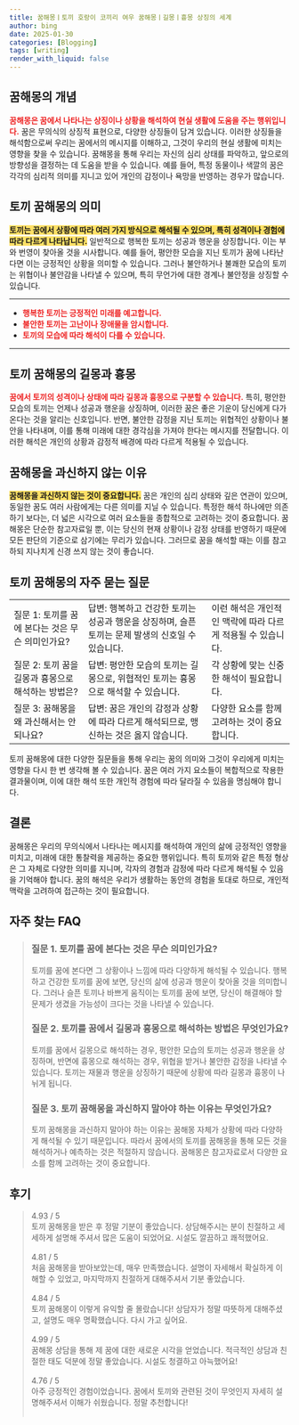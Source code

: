 ```yaml
---
title: 꿈해몽ㅣ토끼 호랑이 코끼리 여우 꿈해몽ㅣ길몽ㅣ흉몽 상징의 세계
author: bing
date: 2025-01-30
categories: [Blogging]
tags: [writing]
render_with_liquid: false
---
```



<h2 id='꿈해몽의 개념'>꿈해몽의 개념</h2>

<p><b><span style="color: #ee2323;">꿈해몽은 꿈에서 나타나는 상징이나 상황을 해석하여 현실 생활에 도움을 주는 행위입니다.</span></b> 꿈은 무의식의 상징적 표현으로, 다양한 상징들이 담겨 있습니다. 이러한 상징들을 해석함으로써 우리는 꿈에서의 메시지를 이해하고, 그것이 우리의 현실 생활에 미치는 영향을 찾을 수 있습니다. 꿈해몽을 통해 우리는 자신의 심리 상태를 파악하고, 앞으로의 방향성을 결정하는 데 도움을 받을 수 있습니다. 예를 들어, 특정 동물이나 색깔의 꿈은 각각의 심리적 의미를 지니고 있어 개인의 감정이나 욕망을 반영하는 경우가 많습니다.</p>

<h2 id='토끼 꿈해몽의 의미'>토끼 꿈해몽의 의미</h2>

<p><b><span style="background-color: #ffe066;">토끼는 꿈에서 상황에 따라 여러 가지 방식으로 해석될 수 있으며, 특히 성격이나 경험에 따라 다르게 나타납니다.</span></b> 일반적으로 행복한 토끼는 성공과 행운을 상징합니다. 이는 부와 번영이 찾아올 것을 시사합니다. 예를 들어, 평안한 모습을 지닌 토끼가 꿈에 나타난다면 이는 긍정적인 상황을 의미할 수 있습니다. 그러나 불안하거나 불쾌한 모습의 토끼는 위협이나 불안감을 나타낼 수 있으며, 특히 무언가에 대한 경계나 불안정을 상징할 수 있습니다.</p>

<hr />

<ul>
    <li><b><span style="color: #ee2323;">행복한 토끼는 긍정적인 미래를 예고합니다.</span></b></li>
    <li><b><span style="color: #ee2323;">불안한 토끼는 고난이나 장애물을 암시합니다.</span></b></li>
    <li><b><span style="color: #ee2323;">토끼의 모습에 따라 해석이 다를 수 있습니다.</span></b></li>
</ul>

<hr />

<h2 id='토끼 꿈해몽의 길몽과 흉몽'>토끼 꿈해몽의 길몽과 흉몽</h2>

<p><b><span style="color: #ee2323;">꿈에서 토끼의 성격이나 상태에 따라 길몽과 흉몽으로 구분할 수 있습니다.</span></b> 특히, 평안한 모습의 토끼는 언제나 성공과 행운을 상징하며, 이러한 꿈은 좋은 기운이 당신에게 다가온다는 것을 알리는 신호입니다. 반면, 불안한 감정을 지닌 토끼는 위협적인 상황이나 불안을 나타내며, 이를 통해 미래에 대한 경각심을 가져야 한다는 메시지를 전달합니다. 이러한 해석은 개인의 상황과 감정적 배경에 따라 다르게 적용될 수 있습니다.</p>

<h2 id='꿈해몽을 과신하지 않는 이유'>꿈해몽을 과신하지 않는 이유</h2>

<p><b><span style="background-color: #ffe066;">꿈해몽을 과신하지 않는 것이 중요합니다.</span></b> 꿈은 개인의 심리 상태와 깊은 연관이 있으며, 동일한 꿈도 여러 사람에게는 다른 의미를 지닐 수 있습니다. 특정한 해석 하나에만 의존하기 보다는, 더 넓은 시각으로 여러 요소들을 종합적으로 고려하는 것이 중요합니다. 꿈해몽은 단순한 참고자료일 뿐, 이는 당신의 현재 상황이나 감정 상태를 반영하기 때문에 모든 판단의 기준으로 삼기에는 무리가 있습니다. 그러므로 꿈을 해석할 때는 이를 참고하되 지나치게 신경 쓰지 않는 것이 좋습니다.</p>

<h2 id='토끼 꿈해몽의 자주 묻는 질문'>토끼 꿈해몽의 자주 묻는 질문</h2>

<table>
    <tr>
        <td>질문 1: 토끼를 꿈에 본다는 것은 무슨 의미인가요?</td>
        <td>답변: 행복하고 건강한 토끼는 성공과 행운을 상징하며, 슬픈 토끼는 문제 발생의 신호일 수 있습니다.</td>
        <td>이런 해석은 개인적인 맥락에 따라 다르게 적용될 수 있습니다.</td>
    </tr>
    <tr>
        <td>질문 2: 토끼 꿈을 길몽과 흉몽으로 해석하는 방법은?</td>
        <td>답변: 평안한 모습의 토끼는 길몽으로, 위협적인 토끼는 흉몽으로 해석할 수 있습니다.</td>
        <td>각 상황에 맞는 신중한 해석이 필요합니다.</td>
    </tr>
    <tr>
        <td>질문 3: 꿈해몽을 왜 과신해서는 안 되나요?</td>
        <td>답변: 꿈은 개인의 감정과 상황에 따라 다르게 해석되므로, 맹신하는 것은 옳지 않습니다.</td>
        <td>다양한 요소를 함께 고려하는 것이 중요합니다.</td>
    </tr>
</table>

<p>토끼 꿈해몽에 대한 다양한 질문들을 통해 우리는 꿈의 의미와 그것이 우리에게 미치는 영향을 다시 한 번 생각해 볼 수 있습니다. 꿈은 여러 가지 요소들이 복합적으로 작용한 결과물이며, 이에 대한 해석 또한 개인적 경험에 따라 달라질 수 있음을 명심해야 합니다.</p>

<h2 id='결론'>결론</h2>

<p>꿈해몽은 우리의 무의식에서 나타나는 메시지를 해석하여 개인의 삶에 긍정적인 영향을 미치고, 미래에 대한 통찰력을 제공하는 중요한 행위입니다. 특히 토끼와 같은 특정 형상은 그 자체로 다양한 의미를 지니며, 각자의 경험과 감정에 따라 다르게 해석될 수 있음을 기억해야 합니다. 꿈의 해석은 우리가 생활하는 동안의 경험을 토대로 하므로, 개인적 맥락을 고려하여 접근하는 것이 필요합니다.</p>


<h2 id='자주_찾는_FAQ'>자주 찾는 FAQ</h2>
<div itemscope="" itemtype="https://schema.org/FAQPage"> 
<blockquote> 
<div itemscope="" itemprop="mainEntity" itemtype="https://schema.org/Question"> 
<h3 itemprop="name">질문 1. 토끼를 꿈에 본다는 것은 무슨 의미인가요?</h3> 
<div itemscope="" itemprop="acceptedAnswer" itemtype="https://schema.org/Answer"> 
<span itemprop="text"> 
<p>토끼를 꿈에 본다면 그 상황이나 느낌에 따라 다양하게 해석될 수 있습니다. 행복하고 건강한 토끼를 꿈에 보면, 당신의 삶에 성공과 행운이 찾아올 것을 의미합니다. 그러나 슬픈 토끼나 바쁘게 움직이는 토끼를 꿈에 보면, 당신이 해결해야 할 문제가 생겼을 가능성이 크다는 것을 나타낼 수 있습니다.</p> 
</span> 
</div> 
</div> 
<div itemscope="" itemprop="mainEntity" itemtype="https://schema.org/Question"> 
<h3 itemprop="name">질문 2. 토끼를 꿈에서 길몽과 흉몽으로 해석하는 방법은 무엇인가요?</h3> 
<div itemscope="" itemprop="acceptedAnswer" itemtype="https://schema.org/Answer"> 
<span itemprop="text"> 
<p>토끼를 꿈에서 길몽으로 해석하는 경우, 평안한 모습의 토끼는 성공과 행운을 상징하며, 반면에 흉몽으로 해석하는 경우, 위협을 받거나 불안한 감정을 나타낼 수 있습니다. 토끼는 재물과 행운을 상징하기 때문에 상황에 따라 길몽과 흉몽이 나뉘게 됩니다.</p> 
</span> 
</div> 
</div> 
<div itemscope="" itemprop="mainEntity" itemtype="https://schema.org/Question"> 
<h3 itemprop="name">질문 3. 토끼 꿈해몽을 과신하지 말아야 하는 이유는 무엇인가요?</h3> 
<div itemscope="" itemprop="acceptedAnswer" itemtype="https://schema.org/Answer"> 
<span itemprop="text"> 
<p>토끼 꿈해몽을 과신하지 말아야 하는 이유는 꿈해몽 자체가 상황에 따라 다양하게 해석될 수 있기 때문입니다. 따라서 꿈에서의 토끼를 꿈해몽을 통해 모든 것을 해석하거나 예측하는 것은 적절하지 않습니다. 꿈해몽은 참고자료로서 다양한 요소를 함께 고려하는 것이 중요합니다.</p> 
</span> 
</div> 
</div> 
</blockquote> 
</div>
<h2 id='후기'>후기</h2>
<div itemscope itemtype="https://schema.org/Product">
  <blockquote>
  <div itemprop="review" itemscope itemtype="https://schema.org/Review">
      <div itemprop="reviewRating" itemscope itemtype="https://schema.org/Rating"> <span itemprop="ratingValue">4.93</span> / <span itemprop="bestRating">5</span> </div>
      <span itemprop="reviewBody">토끼 꿈해몽을 받은 후 정말 기분이 좋았습니다. 상담해주시는 분이 친절하고 세세하게 설명해 주셔서 많은 도움이 되었어요. 시설도 깔끔하고 쾌적했어요.</span>
  </div>
  <br>
  <div itemprop="review" itemscope itemtype="https://schema.org/Review">
      <div itemprop="reviewRating" itemscope itemtype="https://schema.org/Rating"> <span itemprop="ratingValue">4.81</span> / <span itemprop="bestRating">5</span> </div>
      <span itemprop="reviewBody">처음 꿈해몽을 받아보았는데, 매우 만족했습니다. 설명이 자세해서 확실하게 이해할 수 있었고, 마지막까지 친절하게 대해주셔서 기분 좋았습니다.</span>
  </div>
  <br>
  <div itemprop="review" itemscope itemtype="https://schema.org/Review">
      <div itemprop="reviewRating" itemscope itemtype="https://schema.org/Rating"> <span itemprop="ratingValue">4.84</span> / <span itemprop="bestRating">5</span> </div>
      <span itemprop="reviewBody">토끼 꿈해몽이 이렇게 유익할 줄 몰랐습니다! 상담자가 정말 따뜻하게 대해주셨고, 설명도 매우 명확했습니다. 다시 가고 싶어요.</span>
  </div>
  <br>
  <div itemprop="review" itemscope itemtype="https://schema.org/Review">
      <div itemprop="reviewRating" itemscope itemtype="https://schema.org/Rating"> <span itemprop="ratingValue">4.99</span> / <span itemprop="bestRating">5</span> </div>
      <span itemprop="reviewBody">꿈해몽 상담을 통해 제 꿈에 대한 새로운 시각을 얻었습니다. 적극적인 상담과 친절한 태도 덕분에 정말 좋았습니다. 시설도 청결하고 아늑했어요!</span>
  </div>
  <br>
  <div itemprop="review" itemscope itemtype="https://schema.org/Review">
      <div itemprop="reviewRating" itemscope itemtype="https://schema.org/Rating"> <span itemprop="ratingValue">4.76</span> / <span itemprop="bestRating">5</span> </div>
      <span itemprop="reviewBody">아주 긍정적인 경험이었습니다. 꿈에서 토끼와 관련된 것이 무엇인지 자세히 설명해주셔서 이해가 쉬웠습니다. 정말 추천합니다!</span>
  </div>
  <br>
  </blockquote>
</div>
